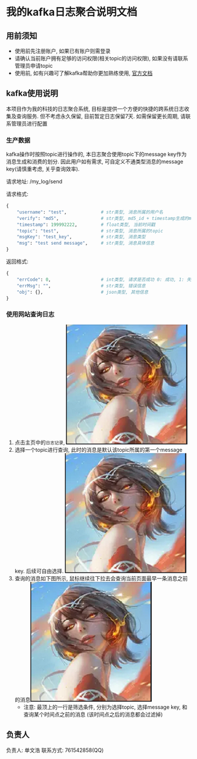 # 我的kafka日志聚合说明文档

## 用前须知

- 使用前先注册账户, 如果已有账户则需登录
- 请确认当前账户拥有足够的访问权限(相关topic的访问权限), 如果没有请联系管理员申请topic
- 使用前, 如有兴趣可了解kafka帮助你更加熟练使用, [官方文档](http://kafka.apache.org/documentation.html)

## kafka使用说明

本项目作为我的科技的日志聚合系统, 目标是提供一个方便的快捷的跨系统日志收集及查询服务.
但不考虑永久保留, 目前暂定日志保留7天. 如需保留更长周期, 请联系管理员进行配置

### 生产数据
kafka操作时按照topic进行操作的, 本日志聚合使用topic下的message key作为消息生成和消费的划分. 
因此用户如有需求, 可自定义不通类型消息的message key(请慎重考虑, 关乎查询效率).

请求地址: /my_log/send

请求格式:
```python
{
    "username": "test",             # str类型, 消息所属的用户名
    "verify": "md5",                # str类型, md5_id + timestamp生成的md5值, md5_id请向管理员提供用户名并索要
    "timestamp": 199992222,         # float类型, 当前时间戳
    "topic": "test",                # str类型, 消息所属的topic
    "msgKey": "test_key",           # str类型, 消息类型
    "msg": "test send message",     # str类型, 消息具体信息
}
```

返回格式:
```python
{
    "errCode": 0,                   # int类型, 请求是否成功 0: 成功, 1: 失败
    "errMsg": "",                   # str类型, 错误信息
    "obj": {},                      # json类型, 其他信息
}
```

### 使用网站查询日志

1. 点击主页中的`日志记录`, ![](picture/web%20use/1.png)
2. 选择一个topic进行查询, 此时的消息是默认该topic所属的第一个message key. 后续可自由选择.
![](picture/web%20use/2.png)
3. 查询的消息如下图所示, 鼠标继续往下拉去会查询当前页面最早一条消息之前的消息![](picture/web%20use/3.png)
    - 注意: 最顶上的一行是筛选条件, 分别为选择topic, 选择message key, 和查询某个时间点之前的消息
    (该时间点之后的消息都会过滤掉)

## 负责人

负责人: 单文浩  联系方式: 761542858(QQ)